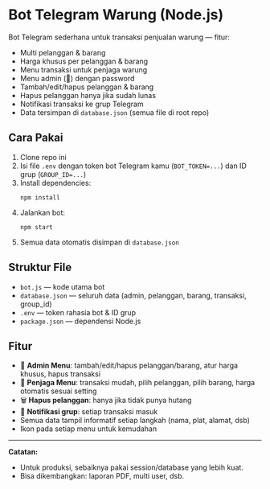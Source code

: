 # Bot Telegram Warung (Node.js)

Bot Telegram sederhana untuk transaksi penjualan warung — fitur:
- Multi pelanggan & barang
- Harga khusus per pelanggan & barang
- Menu transaksi untuk penjaga warung
- Menu admin (👑) dengan password
- Tambah/edit/hapus pelanggan & barang
- Hapus pelanggan hanya jika sudah lunas
- Notifikasi transaksi ke grup Telegram
- Data tersimpan di `database.json` (semua file di root repo)

## Cara Pakai

1. Clone repo ini
2. Isi file `.env` dengan token bot Telegram kamu (`BOT_TOKEN=...`) dan ID grup (`GROUP_ID=...`)
3. Install dependencies:
   ```
   npm install
   ```
4. Jalankan bot:
   ```
   npm start
   ```
5. Semua data otomatis disimpan di `database.json`

## Struktur File

- `bot.js` — kode utama bot
- `database.json` — seluruh data (admin, pelanggan, barang, transaksi, group_id)
- `.env` — token rahasia bot & ID grup
- `package.json` — dependensi Node.js

## Fitur

- 👑 **Admin Menu**: tambah/edit/hapus pelanggan/barang, atur harga khusus, hapus transaksi
- 🛒 **Penjaga Menu**: transaksi mudah, pilih pelanggan, pilih barang, harga otomatis sesuai setting
- 🗑️ **Hapus pelanggan**: hanya jika tidak punya hutang
- 🔔 **Notifikasi grup**: setiap transaksi masuk
- Semua data tampil informatif setiap langkah (nama, plat, alamat, dsb)
- Ikon pada setiap menu untuk kemudahan

---

**Catatan:**  
- Untuk produksi, sebaiknya pakai session/database yang lebih kuat.
- Bisa dikembangkan: laporan PDF, multi user, dsb.
